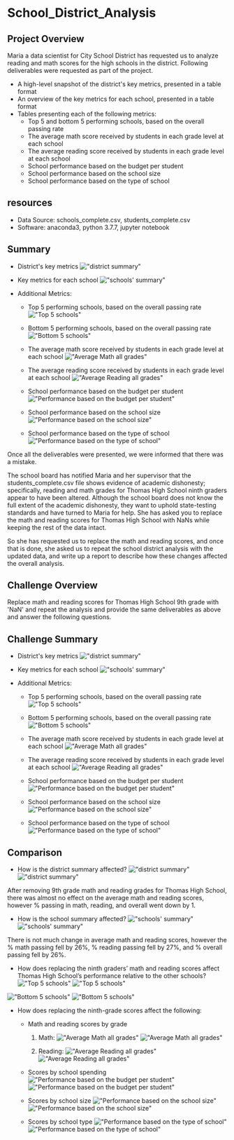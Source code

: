 # School_District_Analysis

## Project Overview
Maria a data scientist for City School District has requested us to analyze reading and math scores for the high schools in the district. Following deliverables were requested as part of the project.
  - A high-level snapshot of the district's key metrics, presented in a table format
  - An overview of the key metrics for each school, presented in a table format
  - Tables presenting each of the following metrics:
    - Top 5 and bottom 5 performing schools, based on the overall passing rate
    - The average math score received by students in each grade level at each school
    - The average reading score received by students in each grade level at each school
    - School performance based on the budget per student
    - School performance based on the school size 
    - School performance based on the type of school

## resources
- Data Source: schools_complete.csv, students_complete.csv
- Software: anaconda3, python 3.7.7, jupyter notebook

## Summary
  - District's key metrics
   !["district summary"](./Resources/district_summary.png "District's key metrics")
  
  - Key metrics for each school
   !["schools' summary"](./Resources/schools_summary.png "Schools' key metrics")
  
  
  - Additional Metrics:
    - Top 5 performing schools, based on the overall passing rate
     !["Top 5 schools"](./Resources/top5_schools.png "District's Top 5 schools")
    
    - Bottom 5 performing schools, based on the overall passing rate
     !["Bottom 5 schools"](./Resources/bottom5_schools.png "District's Bottom 5 schools")
    
    
    - The average math score received by students in each grade level at each school
     !["Average Math all grades"](./Resources/avg_math_scores_by_grade.png "Average math score in each grade of schools")
    
    - The average reading score received by students in each grade level at each school
     !["Average Reading all grades"](./Resources/avg_reading_scores_by_grade.png "Average reading score in each grade of schools")
    
    
    - School performance based on the budget per student
     !["Performance based on the budget per student"](./Resources/budget_per_student.png "School performance based on the budget per student")
    
    - School performance based on the school size 
     !["Performance based on the school size"](./Resources/school_size.png "School performance based on the school size")
    
    - School performance based on the type of school
     !["Performance based on the type of school"](./Resources/type_of_school.png "School performance based on the type of school")
  
  

Once all the deliverables were presented, we were informed that there was a mistake.

The school board has notified Maria and her supervisor that the students_complete.csv file shows evidence of academic dishonesty; specifically, reading and math grades for Thomas High School ninth graders appear to have been altered. Although the school board does not know the full extent of the academic dishonesty, they want to uphold state-testing standards and have turned to Maria for help. She has asked you to replace the math and reading scores for Thomas High School with NaNs while keeping the rest of the data intact.

So she has requested us to replace the math and reading scores, and once that is done, she asked us to repeat the school district analysis with the updated data, and write up a report to describe how these changes affected the overall analysis.

## Challenge Overview
Replace math and reading scores for Thomas High School 9th grade with 'NaN' and repeat the analysis and provide the same deliverables as above and answer the following questions.

## Challenge Summary
  - District's key metrics
   !["district summary"](./Resources/challenge_district_summary.png "District's key metrics")
  
  - Key metrics for each school
   !["schools' summary"](./Resources/challenge_schools_summary.png "Schools' key metrics")
  
  
  - Additional Metrics:
    - Top 5 performing schools, based on the overall passing rate
     !["Top 5 schools"](./Resources/challenge_top5_schools.png "District's Top 5 schools")
    
    - Bottom 5 performing schools, based on the overall passing rate
     !["Bottom 5 schools"](./Resources/challenge_bottom5_schools.png "District's Bottom 5 schools")
    
    
    - The average math score received by students in each grade level at each school
     !["Average Math all grades"](./Resources/challenge_avg_math_scores_by_grade.png "Average math score in each grade of schools")
    
    - The average reading score received by students in each grade level at each school
     !["Average Reading all grades"](./Resources/challenge_avg_reading_scores_by_grade.png "Average reading score in each grade of schools")
    
    
    - School performance based on the budget per student
     !["Performance based on the budget per student"](./Resources/challenge_budget_per_student.png "School performance based on the budget per student")
    
    - School performance based on the school size 
     !["Performance based on the school size"](./Resources/challenge_school_size.png "School performance based on the school size")
    
    - School performance based on the type of school
     !["Performance based on the type of school"](./Resources/challenge_type_of_school.png "School performance based on the type of school")

## Comparison
  - How is the district summary affected?
   !["district summary"](./Resources/challenge_district_summary.png "District's key metrics after changes")
   !["district summary"](./Resources/district_summary.png "District's key metrics")
   
   After removing 9th grade math and reading grades for Thomas High School, there was almost no effect on the average math and reading scores, however % passing in math, reading, and overall went down by 1.
   
   
  - How is the school summary affected?
   !["schools' summary"](./Resources/challenge_schools_summary.png "Schools' key metrics after changes")
   !["schools' summary"](./Resources/schools_summary.png "Schools' key metrics")
   
   There is not much change in average math and reading scores, however the % math passing fell by 26%, % reading passing fell by 27%, and % overall passing fell by 26%.
   
   
  - How does replacing the ninth graders’ math and reading scores affect Thomas High School’s performance relative to the other schools?
   !["Top 5 schools"](./Resources/challenge_top5_schools.png "District's Top 5 schools after changes")
   !["Top 5 schools"](./Resources/top5_schools.png "District's Top 5 schools")
   
   
   !["Bottom 5 schools"](./Resources/challenge_bottom5_schools.png "District's Bottom 5 schools after changes")
   !["Bottom 5 schools"](./Resources/bottom5_schools.png "District's Bottom 5 schools")
   
  - How does replacing the ninth-grade scores affect the following:
    - Math and reading scores by grade
      1) Math:
        !["Average Math all grades"](./Resources/challenge_avg_math_scores_by_grade.png "Average math score in each grade of schools after changes")
        !["Average Math all grades"](./Resources/avg_math_scores_by_grade.png "Average math score in each grade of schools")
        
      2) Reading:
        !["Average Reading all grades"](./Resources/challenge_avg_reading_scores_by_grade.png "Average reading score in each grade of schools after changes")
        !["Average Reading all grades"](./Resources/avg_reading_scores_by_grade.png "Average reading score in each grade of schools")
        
    - Scores by school spending
     !["Performance based on the budget per student"](./Resources/challenge_budget_per_student.png "School performance based on the budget per student after changes")
     !["Performance based on the budget per student"](./Resources/budget_per_student.png "School performance based on the budget per student")
     
    - Scores by school size
     !["Performance based on the school size"](./Resources/challenge_school_size.png "School performance based on the school size after changes")
     !["Performance based on the school size"](./Resources/school_size.png "School performance based on the school size")
     
    - Scores by school type
     !["Performance based on the type of school"](./Resources/challenge_type_of_school.png "School performance based on the type of school after changes")
     !["Performance based on the type of school"](./Resources/type_of_school.png "School performance based on the type of school")
     
